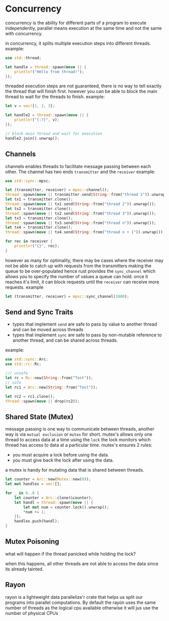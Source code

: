 # Concurrency

concurrency is the ability for different parts of a program to execute independently, parallel means execution at the same time and not the same with concurrency.

in concurrency, it splits multiple execution steps into different threads. example:

```rs
use std::thread;

let handle = thread::spawn(move || {
    println!("Hello from thread!");
});

```

threaded execution steps are not guaranteed, there is no way to tell exactly the thread that will finish first.
however you can be able to block the main thread to wait for the threads to finish. example:

```rs
let v = vec![1, 2, 3];

let handle2 = thread::spawn(move || {
    println!("{:?}", v);
});

// block main thread and wait for execution
handle2.join().unwrap();
```

## Channels

channels enables threads to facilitate message passing between each other. The channel has two ends `transmitter` and the `receiver` example:

```rs
use std::sync::mpsc;

let (transmitter, receiver) = mpsc::channel();
thread::spawn(move || transmitter.send(String::from("thread 1")).unwrap());
let tx1 = transmitter.clone();
thread::spawn(move || tx1.send(String::from("thread 2")).unwrap());
let tx2 = transmitter.clone();
thread::spawn(move || tx2.send(String::from("thread 3")).unwrap());
let tx3 = transmitter.clone();
thread::spawn(move || tx3.send(String::from("thread n")).unwrap());
let tx4 = transmitter.clone();
thread::spawn(move || tx4.send(String::from("thread n + 1")).unwrap());

for rec in receiver {
    println!("{}", rec);
}
```

however as many for optimality, there may be cases where the receiver may not be able to catch up with requests from the transmitters making the queue to be over-populated hence rust provides the `sync_channel` which allows you to specify the number of values a queue can hold. once it reaches it's limit, it can block requests until the `receiver` can receive more requests. example

```rs
let (transmitter, receiver) = mpsc::sync_channel(1000);
```

## Send and Sync Traits

- types that implement `send` are safe to pass by value to another thread and can be moved across threads
- types that implement `sync` are safe to pass by non-mutable reference to another thread, and can be shared across threads.

example:

```rs
use std::sync::Arc;
use std::rc::Rc;

/// unsafe
let rc = Rc::new(String::from("Test"));
// safe
let rc1 = Arc::new(String::from("Test"));

let rc2 = rc1.clone();
thread::spawn(move || drop(rc2));
```

## Shared State (Mutex)

message passing is one way to communicate between threads, another way is via `mutual exclusion` or `mutex` for short. mutex's allows only one thread to access data at a time using the `lock` the lock monitors which thread has access to data at a particular time.
mutex's ensures 2 rules:

- you must acquire a lock before using the data.
- you must give back the lock after using the data.

a mutex is handy for mutating data that is shared between threads.

```rs
let counter = Arc::new(Mutex::new(0));
let mut handlex = vec![];

for _ in 0..8 {
    let counter = Arc::clone(&counter);
    let handl = thread::spawn(move || {
        let mut num = counter.lock().unwrap();
        *num += 1;
    });
    handlex.push(handl);
}
```

## Mutex Poisoning

what will happen if the thread panicked while holding the lock?

when this happens, all other threads are not able to access the data since its already tainted.

## Rayon

rayon is a lightweight data parallelize'r crate that helps us split our programs into parallel computations. By default the rayon uses the same number of threads as the logical cpu available otherwise it will jus use the number of physical CPUs
